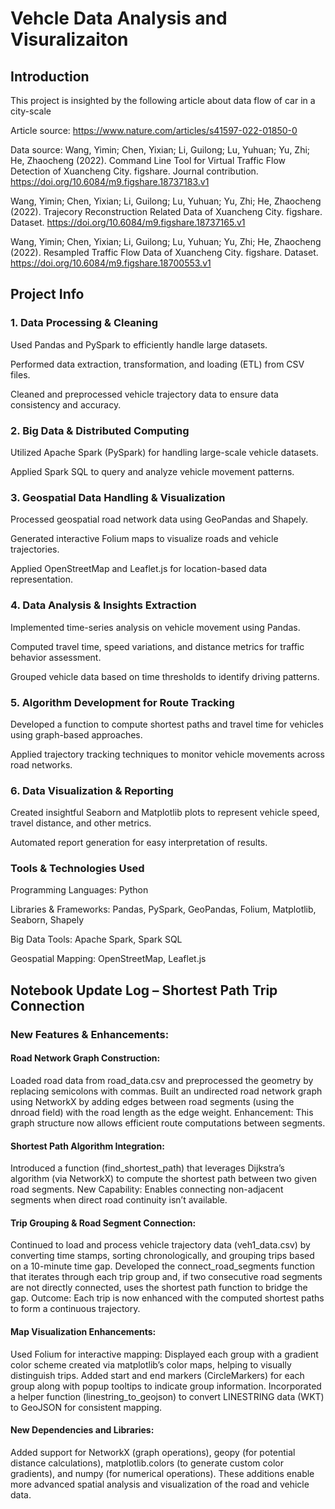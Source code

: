 # Vehcle Data Analysis and Visuralizaiton
## Introduction

This project is insighted by the following article about data flow of car in a city-scale

Article source: https://www.nature.com/articles/s41597-022-01850-0

Data source: 
Wang, Yimin; Chen, Yixian; Li, Guilong; Lu, Yuhuan; Yu, Zhi; He, Zhaocheng (2022). Command Line Tool for Virtual Traffic Flow Detection of Xuancheng City. figshare. Journal contribution. https://doi.org/10.6084/m9.figshare.18737183.v1

Wang, Yimin; Chen, Yixian; Li, Guilong; Lu, Yuhuan; Yu, Zhi; He, Zhaocheng (2022). Trajecory Reconstruction Related Data of Xuancheng City. figshare. Dataset. https://doi.org/10.6084/m9.figshare.18737165.v1

Wang, Yimin; Chen, Yixian; Li, Guilong; Lu, Yuhuan; Yu, Zhi; He, Zhaocheng (2022). Resampled Traffic Flow Data of Xuancheng City. figshare. Dataset. https://doi.org/10.6084/m9.figshare.18700553.v1

## Project Info

### 1. Data Processing & Cleaning

Used Pandas and PySpark to efficiently handle large datasets.

Performed data extraction, transformation, and loading (ETL) from CSV files.

Cleaned and preprocessed vehicle trajectory data to ensure data consistency and accuracy.

### 2. Big Data & Distributed Computing

Utilized Apache Spark (PySpark) for handling large-scale vehicle datasets.

Applied Spark SQL to query and analyze vehicle movement patterns.

### 3. Geospatial Data Handling & Visualization

Processed geospatial road network data using GeoPandas and Shapely.

Generated interactive Folium maps to visualize roads and vehicle trajectories.

Applied OpenStreetMap and Leaflet.js for location-based data representation.

### 4. Data Analysis & Insights Extraction

Implemented time-series analysis on vehicle movement using Pandas.

Computed travel time, speed variations, and distance metrics for traffic behavior assessment.

Grouped vehicle data based on time thresholds to identify driving patterns.

### 5. Algorithm Development for Route Tracking

Developed a function to compute shortest paths and travel time for vehicles using graph-based approaches.

Applied trajectory tracking techniques to monitor vehicle movements across road networks.

### 6. Data Visualization & Reporting

Created insightful Seaborn and Matplotlib plots to represent vehicle speed, travel distance, and other metrics.

Automated report generation for easy interpretation of results.

### Tools & Technologies Used

Programming Languages: Python

Libraries & Frameworks: Pandas, PySpark, GeoPandas, Folium, Matplotlib, Seaborn, Shapely

Big Data Tools: Apache Spark, Spark SQL

Geospatial Mapping: OpenStreetMap, Leaflet.js



## Notebook Update Log – Shortest Path Trip Connection

### New Features & Enhancements:

#### Road Network Graph Construction:

Loaded road data from road_data.csv and preprocessed the geometry by replacing semicolons with commas.
Built an undirected road network graph using NetworkX by adding edges between road segments (using the dnroad field) with the road length as the edge weight.
Enhancement: This graph structure now allows efficient route computations between segments.

#### Shortest Path Algorithm Integration:

Introduced a function (find_shortest_path) that leverages Dijkstra’s algorithm (via NetworkX) to compute the shortest path between two given road segments.
New Capability: Enables connecting non-adjacent segments when direct road continuity isn’t available.

#### Trip Grouping & Road Segment Connection:

Continued to load and process vehicle trajectory data (veh1_data.csv) by converting time stamps, sorting chronologically, and grouping trips based on a 10-minute time gap.
Developed the connect_road_segments function that iterates through each trip group and, if two consecutive road segments are not directly connected, uses the shortest path function to bridge the gap.
Outcome: Each trip is now enhanced with the computed shortest paths to form a continuous trajectory.

#### Map Visualization Enhancements:

Used Folium for interactive mapping:
Displayed each group with a gradient color scheme created via matplotlib’s color maps, helping to visually distinguish trips.
Added start and end markers (CircleMarkers) for each group along with popup tooltips to indicate group information.
Incorporated a helper function (linestring_to_geojson) to convert LINESTRING data (WKT) to GeoJSON for consistent mapping.

#### New Dependencies and Libraries:

Added support for NetworkX (graph operations), geopy (for potential distance calculations), matplotlib.colors (to generate custom color gradients), and numpy (for numerical operations).
These additions enable more advanced spatial analysis and visualization of the road and vehicle data.
